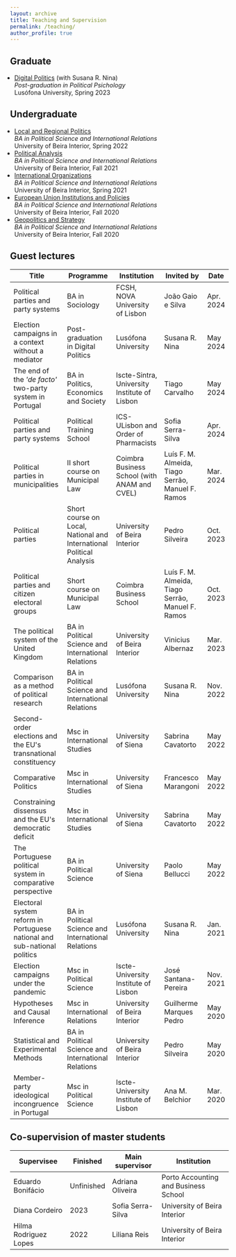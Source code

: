 ```yaml
---
layout: archive
title: Teaching and Supervision
permalink: /teaching/
author_profile: true
---
```


<style>
  ul {
    padding-left: 15px; /* Diminua este valor para reduzir o espaçamento à esquerda */
  }
  
  ul li {
    margin-left: -5px; /* Diminua este valor para reduzir o espaçamento à esquerda dos itens */
  }
</style>


## Graduate

- [Digital Politics](https://www.dropbox.com/s/v7wrnwpbf76ft63/Syllabus_Politica_Digital.pdf?dl=0) (with Susana R. Nina)<br>
  <i>Post-graduation in Political Psichology</i><br>
  Lusófona University, Spring 2023


## Undergraduate

- [Local and Regional Politics](https://www.dropbox.com/s/uz7d5ii73ro6klh/Syllabus_PRA.pdf?dl=0)<br>
  <i>BA in Political Science and International Relations</i><br>
  University of Beira Interior, Spring 2022
- [Political Analysis](https://www.dropbox.com/s/469qqqelom5qxsh/Syllabus.pdf?dl=0)<br>
  <i>BA in Political Science and International Relations</i><br>
  University of Beira Interior, Fall 2021
- [International Organizations](https://www.dropbox.com/s/ik3lvmeuk5ncncm/Syllabus.pdf?dl=0)<br>
  <i>BA in Political Science and International Relations</i><br>
  University of Beira Interior, Spring 2021
- [European Union Institutions and Policies](https://www.dropbox.com/s/ozncj6a9ifbtsks/FUC%20IPUE%202020-2021.pdf?dl=0)<br>
  <i>BA in Political Science and International Relations</i><br>
  University of Beira Interior, Fall 2020
- [Geopolitics and Strategy](https://www.dropbox.com/s/iq8erfamo2fito3/FUC%20Geopol%C3%ADtica%20e%20Estrat%C3%A9gia%202020%3A2021.pdf?dl=0)<br>
  <i>BA in Political Science and International Relations</i><br>
  University of Beira Interior, Fall 2020

<!----
| Course                                                                                                                                    | Programme                                            | Institution                  | Academic year | 
| ----------------------------------------------------------------------------------------------------------------------------------------- | ---------------------------------------------------- | ---------------------------- | ------------- |
| [Digital Politics](https://www.dropbox.com/s/v7wrnwpbf76ft63/Syllabus_Politica_Digital.pdf?dl=0)                                          | Post-graduation in Political Psichology              | Lusófona University          | 2022/2023     |
| [Local and Regional Politics](https://www.dropbox.com/s/uz7d5ii73ro6klh/Syllabus_PRA.pdf?dl=0)                                            | BA in Political Science and International Relations  | University of Beira Interior | 2021/2022     |
| [Political Analysis](https://www.dropbox.com/s/469qqqelom5qxsh/Syllabus.pdf?dl=0)                                                         | BA in Political Science and International Relations  | University of Beira Interior | 2021/2022     |
| [International Organizations](https://www.dropbox.com/s/ik3lvmeuk5ncncm/Syllabus.pdf?dl=0)                                                | BA in Political Science and International Relations  | University of Beira Interior | 2020/2021     |
| [European Union Institutions and Policies](https://www.dropbox.com/s/ozncj6a9ifbtsks/FUC%20IPUE%202020-2021.pdf?dl=0)                     | BA in Political Science and International Relations  | University of Beira Interior | 2020/2021     |
| [Geopolitics and Strategy](https://www.dropbox.com/s/iq8erfamo2fito3/FUC%20Geopol%C3%ADtica%20e%20Estrat%C3%A9gia%202020%3A2021.pdf?dl=0) | BA in Political Science and International Relations  | University of Beira Interior | 2020/2021     |
---->

## Guest lectures

<!----
- **Political parties and party systems**<br>
  BA in Sociology<br>
  invited by João Gaio e Silva<br>
  FCSH, NOVA University of Lisbon, April 2024<br>
- **Election campaigns in a context without a mediator**<br>
  Post-graduation in Digital Politics<br>
  invited by Susana R. Nina<br>
  Lusofona University, May 2024<br>
- **The end of the <i>'de facto'</i> two-party system in Portugal**<br>
  BA in Politics, Economics and Society<br>
  invited by Tiago Carvalho<br>
  Iscte-Sintra, University Institute of Lisbon, May 2024<br>
- **Political parties and party systems**<br>
  Political Training School<br>
  invited by Sofia Serra-Silva<br>
  ICS-ULisbon and Order of Pharmacists, Apr. 2024<br>
- **Political parties in municipalities**<br>
  II short course on Municipal Law<br>
  invited by Luís F. M. Almeida, Tiago Serrão, and Manuel F. Ramos<br>
  Coimbra Business School (with ANAM and CVEL), Mar. 2024<br>
- **Political parties**<br>
  Short course on Local, National and International Political Analysis<br>
  invited by Pedro Silveira<br>
  University of Beira Interior, Oct. 2023<br>
- **Political parties and citizen electoral groups**<br>
  Short course on Municipal Law<br>
  invited by Luís F. M. Almeida, Tiago Serrão, and Manuel F. Ramos<br>
  Coimbra Business School, Oct. 2023<br>
- **The political system of the United Kingdom**<br>
  BA in Political Science and International Relations<br>
  invited by Vinicius Albernaz<br>
  University of Beira Interior, Mar. 2023<br>
- **Comparison as a method of political research**<br>
  BA in Political Science and International Relations<br>
  invited by Susana R. Nina<br>
  Lusófona University, Nov. 2022<br>
- **Second-order elections and the EU's transnational constituency**<br>
  Msc in International Studies<br>
  invited by Sabrina Cavatorto<br>
  University of Siena, May 2022<br>
- **Comparative Politics**<br>
  Msc in International Studies<br>
  invited by Francesco Marangoni<br>
  University of Siena, May 2022<br>
- **Constraining dissensus and the EU's democratic deficit**<br>
  Msc in International Studies<br>
  invited by Sabrina Cavatorto<br>
  University of Siena, May 2022<br>
- **The Portuguese political system in comparative perspective**<br>
  BA in Political Science<br>
  invited by Paolo Bellucci<br>
  University of Siena, May 2022<br>
- **Electoral system reform in Portuguese national and sub-national politics**<br>
  BA in Political Science and International Relations<br>
  invited by Susana R. Nina<br>
  Lusófona University, Jan. 2021<br>
- **Election campaigns under the pandemic**<br>
  Msc in Political Science<br>
  invited by José Santana-Pereira<br>
  Iscte-University Institute of Lisbon, Nov. 2021<br>
- **Hypotheses and Causal Inference**<br>
  Msc in International Relations<br>
  invited by Guilherme Marques Pedro<br>
  University of Beira Interior, May 2020<br>
- **Statistical and Experimental Methods**<br>
  BA in Political Science and International Relations<br>
  invited by Pedro Silveira<br>
  University of Beira Interior, May 2020<br>
- **Member-party ideological incongruence in Portugal**<br>
  Msc in Political Science<br>
  invited by Ana M. Belchior<br>
  Iscte-University Institute of Lisbon, Mar. 2020<br>
---->

| Title                                                                                                  | Programme                                             | Institution                                      | Invited by                              | Date          |
| -------------------------------------------------------------------------------------------------------------- | ---------------------------------------------------- | ------------------------------------------------ | ---------------------------------------- | ------------- |
| Political parties and party systems                                                                            | BA in Sociology                                      | FCSH, NOVA University of Lisbon                 | João Gaio e Silva                        | Apr. 2024     |
| Election campaigns in a context without a mediator                                                            | Post-graduation in Digital Politics                 | Lusófona University                            | Susana R. Nina                      | May 2024      |
| The end of the <i>'de facto'</i> two-party system in Portugal                                                  | BA in Politics, Economics and Society               | Iscte-Sintra, University Institute of Lisbon    | Tiago Carvalho                           | May 2024      |
| Political parties and party systems                                                                            | Political Training School                           | ICS-ULisbon and Order of Pharmacists           | Sofia Serra-Silva                        | Apr. 2024     |
| Political parties in municipalities                                                                            | II short course on Municipal Law                    | Coimbra Business School (with ANAM and CVEL)   | Luís F. M. Almeida, Tiago Serrão, Manuel F. Ramos | Mar. 2024     |
| Political parties                                                                                              | Short course on Local, National and International Political Analysis | University of Beira Interior         | Pedro Silveira                           | Oct. 2023     |
| Political parties and citizen electoral groups                                                                 | Short course on Municipal Law                       | Coimbra Business School                | Luís F. M. Almeida, Tiago Serrão, Manuel F. Ramos | Oct. 2023     |
| The political system of the United Kingdom                                                                     | BA in Political Science and International Relations | University of Beira Interior                   | Vinicius Albernaz                         | Mar. 2023     |
| Comparison as a method of political research                                                                   | BA in Political Science and International Relations | Lusófona University                            | Susana R. Nina                           | Nov. 2022     |
| Second-order elections and the EU's transnational constituency                                                 | Msc in International Studies                        | University of Siena                  | Sabrina Cavatorto                         | May 2022      |
| Comparative Politics                                                                                           | Msc in International Studies                        | University of Siena                  | Francesco Marangoni                       | May 2022      |
| Constraining dissensus and the EU's democratic deficit                                                         | Msc in International Studies                        | University of Siena                  | Sabrina Cavatorto                         | May 2022      |
| The Portuguese political system in comparative perspective                                                     | BA in Political Science                             | University of Siena                  | Paolo Bellucci                            | May 2022      |
| Electoral system reform in Portuguese national and sub-national politics                                       | BA in Political Science and International Relations | Lusófona University                            | Susana R. Nina                      | Jan. 2021     |
| Election campaigns under the pandemic                                                                          | Msc in Political Science                            | Iscte-University Institute of Lisbon           | José Santana-Pereira                      | Nov. 2021     |
| Hypotheses and Causal Inference                                                                                | Msc in International Relations                      | University of Beira Interior                   | Guilherme Marques Pedro                   | May 2020      |
| Statistical and Experimental Methods                                                                           | BA in Political Science and International Relations | University of Beira Interior                   | Pedro Silveira                            | May 2020      |
| Member-party ideological incongruence in Portugal                                                             | Msc in Political Science                            | Iscte-University Institute of Lisbon           | Ana M. Belchior                           | Mar. 2020     |



## Co-supervision of master students

<!----
- Eduardo Bonifácio <br>
  with Adriana Oliveira as supervisor<br>
  Porto Accounting and Business School (ISCAP)<br>
- Diana Sousa Cordeiro (finished in 2023) <br>
  with Sofia Serra-Silva as supervisor and Pedro Silveira as co-supervisor<br>
  University of Beira Interior <br>
- Hilma Rodríguez Lopes (finished in 2022) <br>
  with Liliana Reis as supervisor<br>
  University of Beira Interior <br>
---->

| Supervisee             | Finished   | Main supervisor   | Institution                          | 
| ---------------------- | ---------- | ----------------- | ------------------------------------ |
| Eduardo Bonifácio      | Unfinished | Adriana Oliveira  | Porto Accounting and Business School |
| Diana Cordeiro         | 2023       | Sofia Serra-Silva | University of Beira Interior         |
| Hilma Rodriguez Lopes  | 2022       | Liliana Reis      | University of Beira Interior         |
